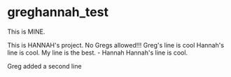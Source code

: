 # greghannah_test

This is MINE.

This is HANNAH's project. No Gregs allowed!!!
Greg's line is cool
Hannah's line is cool.
My line is the best. - Hannah
Hannah's line is cool.


Greg added a second line
